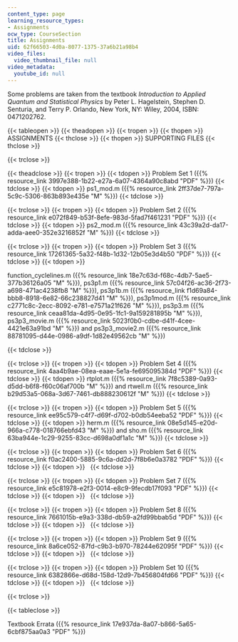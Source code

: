 ```yaml
---
content_type: page
learning_resource_types:
- Assignments
ocw_type: CourseSection
title: Assignments
uid: 62f66503-4d0a-8077-1375-37a6b21a98b4
video_files:
  video_thumbnail_file: null
video_metadata:
  youtube_id: null
---
```


Some problems are taken from the textbook _Introduction to Applied Quantum and Statistical Physics_ by Peter L. Hagelstein, Stephen D. Senturia, and Terry P. Orlando, New York, NY: Wiley, 2004, ISBN: 0471202762.

{{< tableopen >}}
{{< theadopen >}}
{{< tropen >}}
{{< thopen >}}
ASSIGNMENTS
{{< thclose >}}
{{< thopen >}}
SUPPORTING FILES
{{< thclose >}}

{{< trclose >}}

{{< theadclose >}}
{{< tropen >}}
{{< tdopen >}}
Problem Set 1 ({{% resource_link 3997e388-1b22-e27a-6a07-4364a90c8abd "PDF" %}})
{{< tdclose >}}
{{< tdopen >}}
ps1\_mod.m ({{% resource_link 2ff37de7-797a-5c9c-5306-863b893e435e "M" %}})
{{< tdclose >}}

{{< trclose >}}
{{< tropen >}}
{{< tdopen >}}
Problem Set 2 ({{% resource_link e072f849-b53f-8efe-983d-5fad7f461231 "PDF" %}})
{{< tdclose >}}
{{< tdopen >}}
ps2\_mod.m ({{% resource_link 43c39a2d-da17-adda-aee0-352e3216852f "M" %}})
{{< tdclose >}}

{{< trclose >}}
{{< tropen >}}
{{< tdopen >}}
Problem Set 3 ({{% resource_link 17261365-5a32-f48b-1d32-12b05e3d4b50 "PDF" %}})
{{< tdclose >}}
{{< tdopen >}}


function\_cyclelines.m ({{% resource_link 18e7c63d-f68c-4db7-5ae5-377b36126a05 "M" %}}), ps3p1.m ({{% resource_link 57c04f26-ac36-2f73-a698-471ac4238fb8 "M" %}}), ps3p1b.m ({{% resource_link f1d69a84-bbb8-8918-6e82-66c238827d41 "M" %}}), ps3p1mod.m ({{% resource_link c2771c8c-2ecc-8092-e781-e7571a21f626 "M" %}}), ps3p3.m ({{% resource_link ceaa81da-4d95-0e95-1fc1-9a159281895b "M" %}}), ps3p3\_movie.m ({{% resource_link 5023f0b0-cdbe-d41f-4cee-4421e63a91bd "M" %}}) and ps3p3\_movie2.m ({{% resource_link 88781095-d44e-0986-a9df-1d82e49562cb "M" %}})


{{< tdclose >}}

{{< trclose >}}
{{< tropen >}}
{{< tdopen >}}
Problem Set 4 ({{% resource_link 4aa4b9ae-08ea-eaae-5e1a-fe695095384d "PDF" %}})
{{< tdclose >}}
{{< tdopen >}}
rtplot.m ({{% resource_link 7f8c5389-0a93-d5dd-b6f8-f60c06af700b "M" %}}) and rtwell.m ({{% resource_link b29d53a5-068a-3d67-7461-db888230612f "M" %}})
{{< tdclose >}}

{{< trclose >}}
{{< tropen >}}
{{< tdopen >}}
Problem Set 5 ({{% resource_link ee95c579-c4f7-d69f-d702-b0db54eeba52 "PDF" %}})
{{< tdclose >}}
{{< tdopen >}}
herm.m ({{% resource_link 08e5d145-e20d-966a-c778-018766ebfd43 "M" %}}) and sho.m ({{% resource_link 63ba944e-1c29-9255-83cc-d698a0df1a1c "M" %}})
{{< tdclose >}}

{{< trclose >}}
{{< tropen >}}
{{< tdopen >}}
Problem Set 6 ({{% resource_link f0ac2400-5885-9c6a-dd2d-7f8b6e0a3782 "PDF" %}})
{{< tdclose >}}
{{< tdopen >}}
 
{{< tdclose >}}

{{< trclose >}}
{{< tropen >}}
{{< tdopen >}}
Problem Set 7 ({{% resource_link e5c81978-e2f3-0014-e8c9-9fecdb17f093 "PDF" %}})
{{< tdclose >}}
{{< tdopen >}}
 
{{< tdclose >}}

{{< trclose >}}
{{< tropen >}}
{{< tdopen >}}
Problem Set 8 ({{% resource_link 7661015b-e9a3-338d-db59-a2fd99bbab5d "PDF" %}})
{{< tdclose >}}
{{< tdopen >}}
 
{{< tdclose >}}

{{< trclose >}}
{{< tropen >}}
{{< tdopen >}}
Problem Set 9 ({{% resource_link 8a6ce052-87fd-c9b3-b970-78244e62095f "PDF" %}})
{{< tdclose >}}
{{< tdopen >}}
 
{{< tdclose >}}

{{< trclose >}}
{{< tropen >}}
{{< tdopen >}}
Problem Set 10 ({{% resource_link 6382866e-d68d-158d-12d9-7b456804fd66 "PDF" %}})
{{< tdclose >}}
{{< tdopen >}}
 
{{< tdclose >}}

{{< trclose >}}

{{< tableclose >}}

Textbook Errata ({{% resource_link 17e937da-8a07-b866-5a65-6cbf875aa0a3 "PDF" %}})